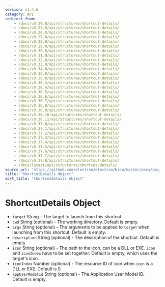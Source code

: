 ```yaml
---
version: v1.4.6
category: API
redirect_from:
    - /docs/v0.24.0/api/structures/shortcut-details/
    - /docs/v0.25.0/api/structures/shortcut-details/
    - /docs/v0.26.0/api/structures/shortcut-details/
    - /docs/v0.27.0/api/structures/shortcut-details/
    - /docs/v0.28.0/api/structures/shortcut-details/
    - /docs/v0.29.0/api/structures/shortcut-details/
    - /docs/v0.30.0/api/structures/shortcut-details/
    - /docs/v0.31.0/api/structures/shortcut-details/
    - /docs/v0.32.0/api/structures/shortcut-details/
    - /docs/v0.33.0/api/structures/shortcut-details/
    - /docs/v0.34.0/api/structures/shortcut-details/
    - /docs/v0.35.0/api/structures/shortcut-details/
    - /docs/v0.36.0/api/structures/shortcut-details/
    - /docs/v0.36.3/api/structures/shortcut-details/
    - /docs/v0.36.4/api/structures/shortcut-details/
    - /docs/v0.36.5/api/structures/shortcut-details/
    - /docs/v0.36.6/api/structures/shortcut-details/
    - /docs/v0.36.7/api/structures/shortcut-details/
    - /docs/v0.36.8/api/structures/shortcut-details/
    - /docs/v0.36.9/api/structures/shortcut-details/
    - /docs/v0.36.10/api/structures/shortcut-details/
    - /docs/v0.36.11/api/structures/shortcut-details/
    - /docs/v0.37.0/api/structures/shortcut-details/
    - /docs/v0.37.1/api/structures/shortcut-details/
    - /docs/v0.37.2/api/structures/shortcut-details/
    - /docs/v0.37.3/api/structures/shortcut-details/
    - /docs/v0.37.4/api/structures/shortcut-details/
    - /docs/v0.37.5/api/structures/shortcut-details/
    - /docs/v0.37.6/api/structures/shortcut-details/
    - /docs/v0.37.7/api/structures/shortcut-details/
    - /docs/v0.37.8/api/structures/shortcut-details/
    - /docs/latest/api/structures/shortcut-details/
source_url: 'https://github.com/electron/electron/blob/master/docs/api/structures/shortcut-details.md'
title: "ShortcutDetails Object"
sort_title: "shortcutdetails object"
---
```


# ShortcutDetails Object

* `target` String - The target to launch from this shortcut.
* `cwd` String (optional) - The working directory. Default is empty.
* `args` String (optional) - The arguments to be applied to `target` when
launching from this shortcut. Default is empty.
* `description` String (optional) - The description of the shortcut. Default
is empty.
* `icon` String (optional) - The path to the icon, can be a DLL or EXE. `icon`
and `iconIndex` have to be set together. Default is empty, which uses the
target's icon.
* `iconIndex` Number (optional) - The resource ID of icon when `icon` is a
DLL or EXE. Default is 0.
* `appUserModelId` String (optional) - The Application User Model ID. Default
is empty.
